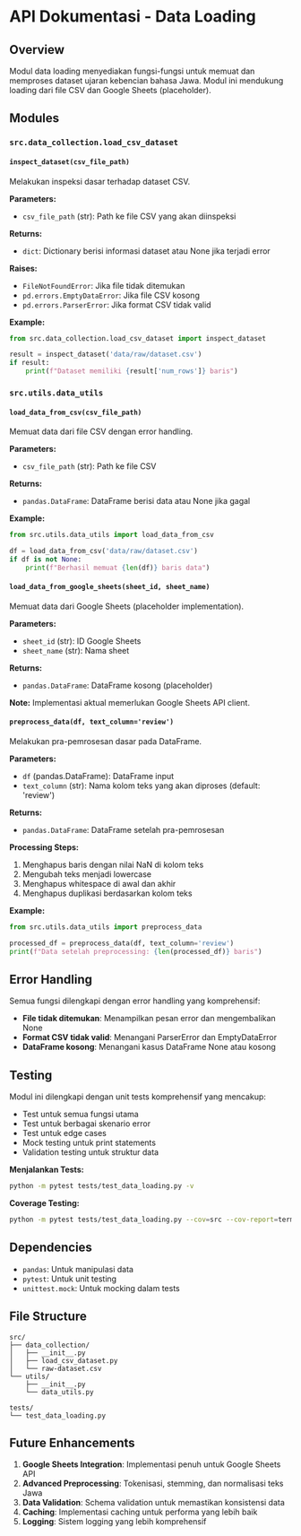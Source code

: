 # API Dokumentasi - Data Loading

## Overview
Modul data loading menyediakan fungsi-fungsi untuk memuat dan memproses dataset ujaran kebencian bahasa Jawa. Modul ini mendukung loading dari file CSV dan Google Sheets (placeholder).

## Modules

### `src.data_collection.load_csv_dataset`

#### `inspect_dataset(csv_file_path)`
Melakukan inspeksi dasar terhadap dataset CSV.

**Parameters:**
- `csv_file_path` (str): Path ke file CSV yang akan diinspeksi

**Returns:**
- `dict`: Dictionary berisi informasi dataset atau None jika terjadi error

**Raises:**
- `FileNotFoundError`: Jika file tidak ditemukan
- `pd.errors.EmptyDataError`: Jika file CSV kosong
- `pd.errors.ParserError`: Jika format CSV tidak valid

**Example:**
```python
from src.data_collection.load_csv_dataset import inspect_dataset

result = inspect_dataset('data/raw/dataset.csv')
if result:
    print(f"Dataset memiliki {result['num_rows']} baris")
```

### `src.utils.data_utils`

#### `load_data_from_csv(csv_file_path)`
Memuat data dari file CSV dengan error handling.

**Parameters:**
- `csv_file_path` (str): Path ke file CSV

**Returns:**
- `pandas.DataFrame`: DataFrame berisi data atau None jika gagal

**Example:**
```python
from src.utils.data_utils import load_data_from_csv

df = load_data_from_csv('data/raw/dataset.csv')
if df is not None:
    print(f"Berhasil memuat {len(df)} baris data")
```

#### `load_data_from_google_sheets(sheet_id, sheet_name)`
Memuat data dari Google Sheets (placeholder implementation).

**Parameters:**
- `sheet_id` (str): ID Google Sheets
- `sheet_name` (str): Nama sheet

**Returns:**
- `pandas.DataFrame`: DataFrame kosong (placeholder)

**Note:** Implementasi aktual memerlukan Google Sheets API client.

#### `preprocess_data(df, text_column='review')`
Melakukan pra-pemrosesan dasar pada DataFrame.

**Parameters:**
- `df` (pandas.DataFrame): DataFrame input
- `text_column` (str): Nama kolom teks yang akan diproses (default: 'review')

**Returns:**
- `pandas.DataFrame`: DataFrame setelah pra-pemrosesan

**Processing Steps:**
1. Menghapus baris dengan nilai NaN di kolom teks
2. Mengubah teks menjadi lowercase
3. Menghapus whitespace di awal dan akhir
4. Menghapus duplikasi berdasarkan kolom teks

**Example:**
```python
from src.utils.data_utils import preprocess_data

processed_df = preprocess_data(df, text_column='review')
print(f"Data setelah preprocessing: {len(processed_df)} baris")
```

## Error Handling

Semua fungsi dilengkapi dengan error handling yang komprehensif:

- **File tidak ditemukan**: Menampilkan pesan error dan mengembalikan None
- **Format CSV tidak valid**: Menangani ParserError dan EmptyDataError
- **DataFrame kosong**: Menangani kasus DataFrame None atau kosong

## Testing

Modul ini dilengkapi dengan unit tests komprehensif yang mencakup:

- Test untuk semua fungsi utama
- Test untuk berbagai skenario error
- Test untuk edge cases
- Mock testing untuk print statements
- Validation testing untuk struktur data

**Menjalankan Tests:**
```bash
python -m pytest tests/test_data_loading.py -v
```

**Coverage Testing:**
```bash
python -m pytest tests/test_data_loading.py --cov=src --cov-report=term-missing
```

## Dependencies

- `pandas`: Untuk manipulasi data
- `pytest`: Untuk unit testing
- `unittest.mock`: Untuk mocking dalam tests

## File Structure

```
src/
├── data_collection/
│   ├── __init__.py
│   ├── load_csv_dataset.py
│   └── raw-dataset.csv
└── utils/
    ├── __init__.py
    └── data_utils.py

tests/
└── test_data_loading.py
```

## Future Enhancements

1. **Google Sheets Integration**: Implementasi penuh untuk Google Sheets API
2. **Advanced Preprocessing**: Tokenisasi, stemming, dan normalisasi teks Jawa
3. **Data Validation**: Schema validation untuk memastikan konsistensi data
4. **Caching**: Implementasi caching untuk performa yang lebih baik
5. **Logging**: Sistem logging yang lebih komprehensif